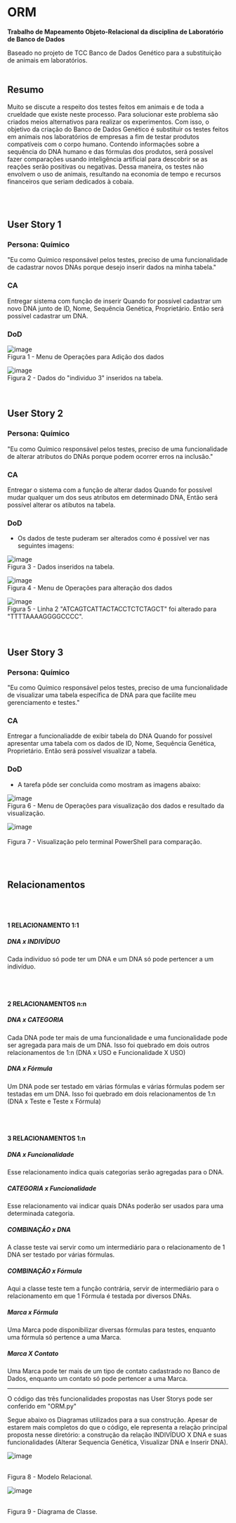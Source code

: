 # ORM

**Trabalho de Mapeamento Objeto-Relacional da disciplina de Laboratório de Banco de Dados**


Baseado no projeto de TCC Banco de Dados Genético para a substituição de animais em laboratórios.
</br></br>

## Resumo

Muito se discute a respeito dos testes feitos em animais e de toda a crueldade que existe neste processo. Para solucionar este problema são criados meios alternativos para realizar os experimentos. Com isso, o objetivo da criação do  Banco de Dados Genético é substituir os testes feitos em animais nos laboratórios de empresas a fim de testar produtos compatíveis com o corpo humano. Contendo informações sobre a sequência do DNA humano e das fórmulas dos produtos, será possível fazer comparações usando inteligência artificial para descobrir se as reações serão positivas ou negativas. Dessa maneira, os testes não envolvem o uso de animais, resultando na economia de tempo e recursos financeiros que seriam dedicados à cobaia.



</br></br>
## User Story 1
### Persona: Químico

"Eu como Químico responsável pelos testes, preciso de uma funcionalidade de cadastrar novos DNAs porque desejo inserir dados na minha tabela."


### CA
Entregar sistema com função de inserir
Quando for possível cadastrar um novo DNA junto de ID, Nome, Sequência Genética, Proprietário.
Então será possível cadastrar um DNA.


### DoD

![image](https://user-images.githubusercontent.com/102770607/193482184-e067002a-13ae-4652-9e5d-bef150510843.png)
</br>Figura 1 - Menu de Operações para Adição dos dados

![image](https://user-images.githubusercontent.com/102770607/193482204-9ee92566-9f89-45d7-975e-be05430aac4a.png)
</br>Figura 2 - Dados do "individuo 3" inseridos na tabela.



</br>

## User Story 2
### Persona: Químico

"Eu como Químico responsável pelos testes, preciso de uma funcionalidade de alterar atributos do DNAs porque podem ocorrer erros na inclusão."


### CA
Entregar o sistema com a função de alterar dados
Quando for possível mudar qualquer um dos seus atributos em determinado DNA,
Então será possível alterar os atibutos na tabela. 


### DoD
- Os dados de teste puderam ser alterados como é possível ver nas seguintes imagens: 

![image](https://user-images.githubusercontent.com/102770607/193481889-a6a847eb-eaa6-45fc-98f4-5c3612a23f07.png)
</br>Figura 3 - Dados inseridos na tabela.

![image](https://user-images.githubusercontent.com/102770607/193481956-9ad19224-4d37-4681-9afb-114c8d07b19a.png)
</br>Figura 4 - Menu de Operações para alteração dos dados


![image](https://user-images.githubusercontent.com/102770607/193481935-7bf53ff9-cf67-485e-bc17-94b8e8b2974e.png)
</br>Figura 5 - Linha 2 "ATCAGTCATTACTACCTCTCTAGCT" foi alterado para "TTTTAAAAGGGGCCCC".


</br>

## User Story 3
### Persona: Químico

"Eu como Químico responsável pelos testes, preciso de uma funcionalidade de visualizar uma tabela específica de DNA para que facilite meu gerenciamento e testes."


### CA
Entregar a funcionaliadde de exibir tabela do DNA
Quando for possível apresentar uma tabela com os dados de ID, Nome, Sequência Genética, Proprietário.
Então será possível visualizar a tabela.

### DoD
- A tarefa pôde ser concluida como mostram as imagens abaixo:

![image](https://user-images.githubusercontent.com/102770607/193482006-33b079d7-d052-4076-8742-b76f843daad3.png)
</br>Figura 6 - Menu de Operações para visualização dos dados e resultado da visualização.

![image](https://user-images.githubusercontent.com/102770607/193482114-4cfea966-880c-4d8e-a387-92ef2908b6e9.png)
</br></br>Figura 7 - Visualização pelo terminal PowerShell para comparação.


</br></br>




## Relacionamentos
</br></br>
#### 1 RELACIONAMENTO 1:1

##### DNA x INDIVÍDUO </br>

Cada indivíduo só pode ter um DNA e um DNA só pode pertencer a um indivíduo. 


</br></br>
#### 2 RELACIONAMENTOS n:n

##### DNA x CATEGORIA </br>

Cada DNA pode ter mais de uma funcionalidade e uma funcionalidade pode ser agregada para mais de um DNA.
Isso foi quebrado em dois outros relacionamentos de 1:n (DNA x USO e Funcionalidade X USO)

##### DNA x Fórmula </br>

Um DNA pode ser testado em várias fórmulas e várias fórmulas podem ser testadas em um DNA.
Isso foi quebrado em dois relacionamentos de 1:n (DNA x Teste e Teste x Fórmula)


</br></br>
#### 3 RELACIONAMENTOS 1:n

##### DNA x Funcionalidade </br>

Esse relacionamento indica quais categorias serão agregadas para o DNA.

##### CATEGORIA x Funcionalidade </br>

Esse relacionamento vai indicar quais DNAs poderão ser usados para uma determinada categoria. 

##### COMBINAÇÂO x DNA </br>

A classe teste vai servir como um intermediário para o relacionamento de 1 DNA ser testado por várias fórmulas.

##### COMBINAÇÃO x Fórmula </br>

Aqui a classe teste tem a função contrária, servir de intermediário para o relacionamento em que 1 Fórmula é testada por diversos DNAs.

##### Marca x Fórmula </br>

Uma Marca pode disponibilizar diversas fórmulas para testes, enquanto uma fórmula só pertence a uma Marca.

##### Marca X Contato </br>

Uma Marca pode ter mais de um tipo de contato cadastrado no Banco de Dados, enquanto um contato só pode pertencer a uma Marca.


----


O código das três funcionalidades propostas nas User Storys pode ser conferido em "ORM.py"

Segue abaixo os Diagramas utilizados para a sua construção. Apesar de estarem mais completos do que o código, ele representa a relação principal proposta nesse diretório: a construção da relação INDIVÍDUO X DNA e suas funcionalidades (Alterar Sequencia Genética, Visualizar DNA e Inserir DNA).



![image](https://user-images.githubusercontent.com/102770607/193710959-0cc3c27d-1e55-4fcb-a900-f5d7e3deb4c6.png)


</br>Figura 8 - Modelo Relacional.


![image](https://user-images.githubusercontent.com/102770607/193711004-cd20ac02-e4a8-4314-ad52-be496d3d7099.png)


</br>Figura 9 - Diagrama de Classe.
